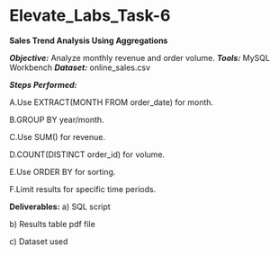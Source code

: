 # Elevate_Labs_Task-6

**Sales Trend Analysis Using Aggregations**

 ***Objective:*** Analyze monthly revenue and order volume.
 ***Tools:*** MySQL Workbench
 ***Dataset:*** online_sales.csv

***Steps Performed:***

 A.Use EXTRACT(MONTH FROM order_date) for month.
 
 B.GROUP BY year/month.
 
 C.Use SUM() for revenue.
 
 D.COUNT(DISTINCT order_id) for volume.
 
 E.Use ORDER BY for sorting.
 
 F.Limit results for specific time periods.

 **Deliverables:**
 a) SQL script 
 
 b) Results table pdf file
 
 c) Dataset used
 
